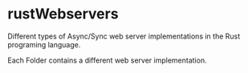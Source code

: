 # rustWebservers
Different types of Async/Sync web server implementations in the Rust programing language.

Each Folder contains a different web server implementation.
